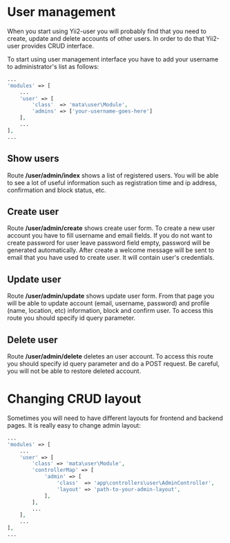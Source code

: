 User management
===============

When you start using Yii2-user you will probably find that you need to create, update and delete accounts of other users.
In order to do that Yii2-user provides CRUD interface.

To start using user management interface you have to add your username to administrator's list as follows:


```php
...
'modules' => [
    ...
    'user' => [
        'class'  => 'mata\user\Module',
        'admins' => ['your-username-goes-here']
    ],
    ...
],
...
```

Show users
----------

Route **/user/admin/index** shows a list of registered users. You will be able to see a lot of useful information such
as registration time and ip address, confirmation and block status, etc.

Create user
-----------

Route **/user/admin/create** shows create user form. To create a new user account you have to fill username and email
fields. If you do not want to create password for user leave password field empty, password will be generated automatically.
After create a welcome message will be sent to email that you have used to create user. It will contain user's credentials.

Update user
-----------

Route **/user/admin/update** shows update user form. From that page you will be able to update account (email, username,
password) and profile (name, location, etc) information, block and confirm user. To access this route you should specify
id query parameter.

Delete user
-----------

Route **/user/admin/delete** deletes an user account. To access this route you should specify id query parameter and do
a POST request. Be careful, you will not be able to restore deleted account.

Changing CRUD layout
====================

Sometimes you will need to have different layouts for frontend and backend pages. It is really easy to change admin layout:

```php
...
'modules' => [
    ...
    'user' => [
        'class' => 'mata\user\Module',
        'controllerMap' => [
            'admin' => [
                'class'  => 'app\controllers\user\AdminController',
                'layout' => 'path-to-your-admin-layout',
            ],
        ],
        ...
    ],
    ...
],
...
```
